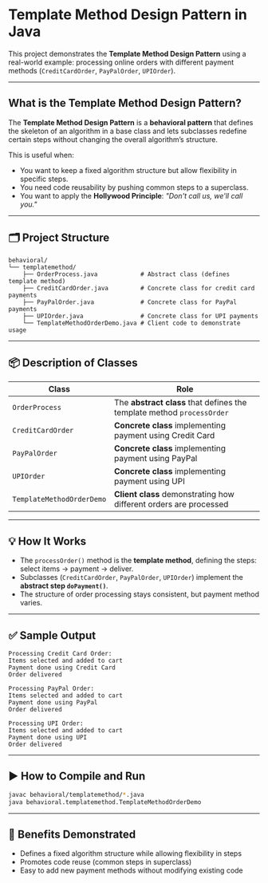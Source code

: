 #  Template Method Design Pattern in Java

This project demonstrates the **Template Method Design Pattern** using a real-world example: processing online orders with different payment methods (`CreditCardOrder`, `PayPalOrder`, `UPIOrder`).

---

##  What is the Template Method Design Pattern?

The **Template Method Design Pattern** is a **behavioral pattern** that defines the skeleton of an algorithm in a base class and lets subclasses redefine certain steps without changing the overall algorithm’s structure.

This is useful when:
- You want to keep a fixed algorithm structure but allow flexibility in specific steps.
- You need code reusability by pushing common steps to a superclass.
- You want to apply the **Hollywood Principle**: *"Don't call us, we'll call you."*

---

## 🗂️ Project Structure

```
behavioral/
└── templatemethod/
    ├── OrderProcess.java            # Abstract class (defines template method)
    ├── CreditCardOrder.java         # Concrete class for credit card payments
    ├── PayPalOrder.java             # Concrete class for PayPal payments
    ├── UPIOrder.java                # Concrete class for UPI payments
    └── TemplateMethodOrderDemo.java # Client code to demonstrate usage
```

---

## 📦 Description of Classes

| Class                        | Role                                                                 |
|------------------------------|----------------------------------------------------------------------|
| `OrderProcess`               | The **abstract class** that defines the template method `processOrder` |
| `CreditCardOrder`            | **Concrete class** implementing payment using Credit Card            |
| `PayPalOrder`                | **Concrete class** implementing payment using PayPal                 |
| `UPIOrder`                   | **Concrete class** implementing payment using UPI                    |
| `TemplateMethodOrderDemo`    | **Client class** demonstrating how different orders are processed    |

---

## 💡 How It Works

- The `processOrder()` method is the **template method**, defining the steps: select items → payment → deliver.
- Subclasses (`CreditCardOrder`, `PayPalOrder`, `UPIOrder`) implement the **abstract step `doPayment()`**.
- The structure of order processing stays consistent, but payment method varies.

---

## ✅ Sample Output

```
Processing Credit Card Order:
Items selected and added to cart
Payment done using Credit Card
Order delivered

Processing PayPal Order:
Items selected and added to cart
Payment done using PayPal
Order delivered

Processing UPI Order:
Items selected and added to cart
Payment done using UPI
Order delivered
```

---

## ▶️ How to Compile and Run

```bash
javac behavioral/templatemethod/*.java
java behavioral.templatemethod.TemplateMethodOrderDemo
```

---

## 🧩 Benefits Demonstrated

- Defines a fixed algorithm structure while allowing flexibility in steps
- Promotes code reuse (common steps in superclass)
- Easy to add new payment methods without modifying existing code

